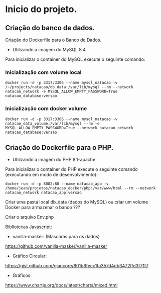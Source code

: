 # Inicio do projeto.

## Criação do banco de dados.

Criação do Dockerfile para o Banco de Dados.  
- Utilizando a imagem do MySQL 8.4  

Para inicializar o container do MySQL execute o seguinte comando:

### Inicialização com volume local

`docker run -d -p 3317:3306 --name mysql_natacao -v /~/projects/natacao/db_data:/var/lib/mysql --rm --network natacao_network -e MYSQL_ALLOW_EMPTY_PASSWORD=True natacao_database:versao`

### Inicialização com docker volume

`docker run -d -p 3317:3306 --name mysql_natacao -v natacao_data_volume:/var/lib/mysql --rm -e MYSQL_ALLOW_EMPTY_PASSWORD=True --network natacao_network natacao_database:versao`

## Criação do Dockerfile para o PHP.
- Utilizando a imagem do PHP 8.1-apache

Para inicializar o container do PHP execute o seguinte comando (executando em modo de desenvolvimento):

`docker run -d -p 8082:80 --name natacao_app -v /home/jean/projetos/natacao_docker/php:/var/www/html --rm --network natacao_network natacao_app:versao`

Criar uma pasta local db_data (dados do MySQL) ou criar um volume Docker para armazenar o banco ???

Criar o arquivo Env.php

Bibliotecas Javascript:

- vanilla-masker: (Mascaras para os dados)

https://github.com/vanilla-masker/vanilla-masker

- Gráfico Circular:

https://gist.github.com/giancore/801b6fecc1fa357d4db3472ffd3f71f7

- Gráficos:

https://www.chartjs.org/docs/latest/charts/mixed.html
